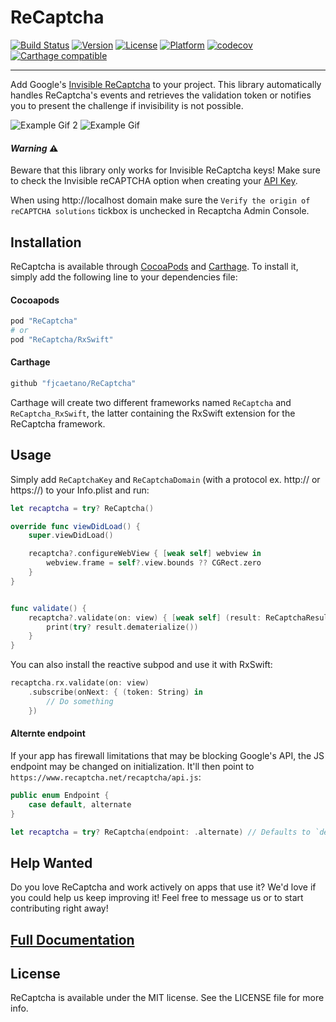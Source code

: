 # ReCaptcha

[![Build Status](https://travis-ci.org/fjcaetano/ReCaptcha.svg?branch=master)](https://travis-ci.org/fjcaetano/ReCaptcha)
[![Version](https://img.shields.io/cocoapods/v/ReCaptcha.svg?style=flat)](http://cocoapods.org/pods/ReCaptcha)
[![License](https://img.shields.io/cocoapods/l/ReCaptcha.svg?style=flat)](http://cocoapods.org/pods/ReCaptcha)
[![Platform](https://img.shields.io/cocoapods/p/ReCaptcha.svg?style=flat)](http://cocoapods.org/pods/ReCaptcha)
[![codecov](https://codecov.io/gh/fjcaetano/ReCaptcha/branch/master/graph/badge.svg)](https://codecov.io/gh/fjcaetano/ReCaptcha)
[![Carthage compatible](https://img.shields.io/badge/Carthage-compatible-4BC51D.svg?style=flat)](https://github.com/Carthage/Carthage)

-----

Add Google's [Invisible ReCaptcha](https://developers.google.com/recaptcha/docs/invisible) to your project. This library
automatically handles ReCaptcha's events and retrieves the validation token or notifies you to present the challenge if
invisibility is not possible.

![Example Gif 2](https://raw.githubusercontent.com/fjcaetano/ReCaptcha/master/example2.gif)  ![Example Gif](https://raw.githubusercontent.com/fjcaetano/ReCaptcha/master/example.gif)

#### _Warning_ ⚠️

Beware that this library only works for Invisible ReCaptcha keys! Make sure to check the Invisible reCAPTCHA option
when creating your [API Key](https://www.google.com/recaptcha/admin).

When using http://localhost domain make sure the `Verify the origin of reCAPTCHA solutions` tickbox is unchecked in Recaptcha Admin Console.


## Installation

ReCaptcha is available through [CocoaPods](http://cocoapods.org) and [Carthage](https://github.com/Carthage/Carthage).
To install it, simply add the following line to your dependencies file:

#### Cocoapods
``` ruby
pod "ReCaptcha"
# or
pod "ReCaptcha/RxSwift"
```

#### Carthage
``` ruby
github "fjcaetano/ReCaptcha"
```

Carthage will create two different frameworks named `ReCaptcha` and `ReCaptcha_RxSwift`, the latter containing the RxSwift
extension for the ReCaptcha framework.

## Usage

Simply add `ReCaptchaKey` and `ReCaptchaDomain` (with a protocol ex. http:// or https://) to your Info.plist and run:

``` swift
let recaptcha = try? ReCaptcha()

override func viewDidLoad() {
    super.viewDidLoad()

    recaptcha?.configureWebView { [weak self] webview in
        webview.frame = self?.view.bounds ?? CGRect.zero
    }
}


func validate() {
    recaptcha?.validate(on: view) { [weak self] (result: ReCaptchaResult) in
        print(try? result.dematerialize())
    }
}
```

You can also install the reactive subpod and use it with RxSwift:

``` swift
recaptcha.rx.validate(on: view)
    .subscribe(onNext: { (token: String) in
        // Do something
    })
```

#### Alternte endpoint

If your app has firewall limitations that may be blocking Google's API, the JS endpoint may be changed on initialization.
It'll then point to `https://www.recaptcha.net/recaptcha/api.js`:

``` swift
public enum Endpoint {
    case default, alternate
}

let recaptcha = try? ReCaptcha(endpoint: .alternate) // Defaults to `default` when unset
```

## Help Wanted

Do you love ReCaptcha and work actively on apps that use it? We'd love if you could help us keep improving it!
Feel free to message us or to start contributing right away!

## [Full Documentation](http://fjcaetano.github.io/ReCaptcha)

## License

ReCaptcha is available under the MIT license. See the LICENSE file for more info.
